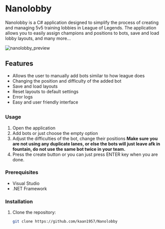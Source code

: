 # Nanolobby

Nanolobby is a C# application designed to simplify the process of creating and managing 5v5 training lobbies in League of Legends. The application allows you to easily assign champions and positions to bots, save and load lobby layouts, and many more...

![nanolobby_preview](https://github.com/user-attachments/assets/ec342916-19b7-402c-ab7f-dc1c577a3e24)

## Features
- Allows the user to manually add bots similar to how league does
- Changing the position and difficulty of the added bot
- Save and load layouts
- Reset layouts to default settings
- Error logs
- Easy and user friendly interface

##

### Usage
1. Open the application
2. Add bots or just choose the empty option
3. Adjust the difficulties of the bot, change their positions **Make sure you are not using any duplicate lanes, or else the bots will just leave afk in fountain, do not use the same bot twice in your team.**
4. Press the create button or you can just press ENTER key when you are done.
###


  ### Prerequisites

- Visual Studio
- .NET Framework
### Installation

1. Clone the repository:
   ```sh
   git clone https://github.com/kaan1957/Nanolobby

